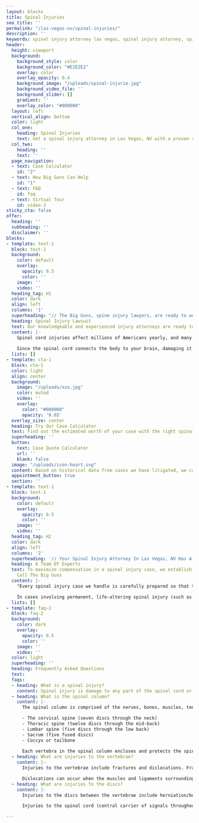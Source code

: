 ```yaml
---
layout: blocks
title: Spinal Injuries 
seo_title: ''
permalink: "/las-vegas-nv/spinal-injuries/"
description: ''
keywords: spinal injury attorney las vegas, spinal injury attorney, spine injury lawyers
header:
  height: viewport
  background:
    background_style: color
    background_color: "#E2E2E2"
    overlay: color
    overlay_opacity: 0.4
    background_image: "/uploads/spinal-injurie.jpg"
    background_video_file: ''
    background_slider: []
    gradient: ''
    overlay_color: "#000000"
  layout: left
  vertical_align: bottom
  color: light
  col_one:
    heading: Spinal Injuries
    text: Get a spinal injury attorney in Las Vegas, NV with a proven record
  col_two:
    heading: ''
    text: ''
  page_navigation:
  - text: Case Calculator
    id: "2"
  - text: How Big Guns Can Help
    id: "1"
  - text: FAQ
    id: faq
  - text: Virtual Tour
    id: video-3
sticky_cta: false
offer:
  heading: ''
  subheading: ''
  disclaimer: ''
blocks:
- template: text-1
  block: text-1
  background:
    color: default
    overlay:
      opacity: 0.5
      color: ''
    image: ''
    video: ''
  heading_tag: H1
  color: dark
  align: left
  columns: '1'
  superheading: "// The Big Guns, spine injury lawyers, are ready to work for you in Las Vegas, NV"
  heading: Spinal Injury Lawsuit
  text: Our knowledgeable and experienced injury attorneys are ready to help you get the compensation you deserve
  content: |-
    Spinal cord injuries affect millions of Americans yearly, and many live with the continuing effects of these injuries. These injuries are often caused by the fault of others, whether by car, truck, motorcycle, or bicycle accidents, slip and fall accidents, defective product, construction site, or workplace mishaps. Injuries to the spinal column affect the lives of both victims and their families, and they are often permanent and always life-changing. Injuries to the neck or the back almost always result in months or years of pain, impair the victim's ability to live their best life, and can cause permanent damage to the spinal column.
     
    Since the spinal cord connects the body to your brain, damaging it can cause loss of function to one or more parts of your body. Quadriplegia (loss of use of all four limbs) and paraplegia (loss of use of the lower limbs) are catastrophic injuries involving damage to the spinal cord. If you or someone you love has sustained these types of injuries, you need a spinal injury attorney with the knowledge and experience to secure the compensation you deserve. At The Big Guns, we have extensive experience prosecuting cases in Nevada involving spinal injuries and can guide you every step of the way. Call us today at (555) 555-5555 for a no-obligation consultation to review your case.
  lists: []
- template: cta-1
  block: cta-1
  color: light
  align: center
  background:
    image: "/uploads/xxx.jpg"
    color: muted
    video: ''
    overlay:
      color: "#000000"
      opacity: '0.65'
  overlay_size: center
  heading: Try Our Case Calculator 
  text: Find out the estimated worth of your case with the right spinal injury attorney in Las Vegas, NV. 
  superheading: ''
  button:
    text: Case Quote Calculator
    url: ''
    blank: false
  image: "/uploads/icon-heart.svg"
  content: Based on historical data from cases we have litigated, we can provide you with an estimated monetary value of your case. Click the button below, answer the questions in our form to match your circumstances to our data, and we'll provide you with a number.
  appointment_button: true
  section: ''
- template: text-1
  block: text-1
  background:
    color: default
    overlay:
      opacity: 0.5
      color: ''
    image: ''
    video: ''
  heading_tag: H2
  color: dark
  align: left
  columns: '2'
  superheading: '// Your Spinal Injury Attorney In Las Vegas, NV Has A Curated Team'
  heading: A Team Of Experts
  text: To maximize compensation in a spinal injury case, we establish and document all relevant data and how those numbers extrapolate into the future.  
    Call The Big Guns
  content: |-
    "Every spinal injury case we handle is carefully prepared so that the victim's immediate and future medical and financial needs are accounted for. To maximize compensation for our clients, we consult with recognized medical experts selected for their ability to document, analyze, and persuasively describe their findings concerning the issues of liability and damages. Compensation includes recovery of your medical bills for necessary treatment as well as pain and suffering and lost wages. Pain and suffering is more than just physical pain and also includes impacts on your daily activities, such as sports, hobbies, physical activities, and social life. In certain circumstances, your spouse or other loved ones can also receive compensation because you cannot be there for them in the way they deserve.

    In cases involving permanent, life-altering spinal injury (such as paraplegia (lower-limb paralysis) or quadriplegia (full paralysis)), we work with established healthcare cost data on costs associated with nursing care, medical equipment, and other needed medical care. These costs include required changes to your home or vehicle and the cost of wheelchairs. A physiatrist (physical rehabilitative expert) works with a life care planner to identify and address your physical, medical, and day-to-day needs and prepare individualized plans to help you achieve some level of future independence and a meaningful quality of life. Frequently, an economist is retained to analyze and quantify the loss of income, earning capacity, and loss of enjoyment of life. The economist also examines medical costs associated with the life care plan and prepares a report accounting for rising medical expenses, interest, and inflation. This process prepares one of our experienced trial attorneys to present all the damage issues to you and the jury in clear and understandable terms."
  lists: []
- template: faq-2
  block: faq-2
  background:
    color: dark
    overlay:
      opacity: 0.5
      color: ''
    image: ''
    video: ''
  color: light
  superheading: ''
  heading: Frequently Asked Questions
  text: 
  faqs:
  - heading: What is a spinal injury?
    content: Spinal injury is damage to any part of the spinal cord or nerves at the end of the spinal canal.
  - heading: What is the spinal column?
    content: |-
      The spinal column is comprised of the nerves, bones, muscles, tendons, and other tissues that reach from the base of the skull to the tailbone. The spinal column encloses the spinal cord and the fluid surrounding the spinal cord. It is also called the backbone, spine, or vertebral column. It is made up of five parts:

      - The cervical spine (seven discs through the neck)
      - Thoracic spine (twelve discs through the mid-back)
      - Lumbar spine (five discs through the low back)
      - Sacrum (five fused discs)
      - Coccyx or tailbone
      
      Each vertebra in the spinal column encloses and protects the spinal cord, connecting the brain to the rest of the body. The vertebrae are separated by discs that provide cushion and allow the spine to flex and rotate. Nerves exit through spaces (foramen) between the discs and go out to every part of the body.
  - heading: What are injuries to the vertebrae?
    content: |-
      Injuries to the vertebrae include fractures and dislocations. Fractures can occur from a compression fracture, often caused by hyperflexion (front to back) injury in which part of the spinal column is forced forward and downward. A more serious form of compression fracture is a burst fracture, where the bones are shattered and may pierce the spinal cord.

      Dislocations can occur when the muscles and ligaments surrounding the spinal column are injured or torn. If too much abnormal movement occurs, this can cause injury to the spinal cord. These two types of injuries can also occur together, increasing the risk of injury to the spinal cord.
  - heading: What are injuries to the discs?
    content: |-
      Injuries to the discs between the vertebrae include herniation/bulges and slips/dislocations. A herniated disc is when the inner part of the disc swells and pushes through the outer membrane. This can be caused by the aging process or a violent spine injury. A herniated disc can push into the surrounding nerves and cause localized pain and shooting pain down the arms and/or legs (radiculopathy). A slipped disc occurs when the disc shifts out of its normal position between the vertebrae, pushing against the surrounding nerves causing pain, numbness, tingling, and other symptoms.

      Injuries to the spinal cord (central carrier of signals throughout the body) include bruises and partial or complete tears. A mild bruise (contusion) may cause the temporary loss of some function below the injury site. A complete severing of the spinal cord (transection) will cause a total and permanent loss of sensation and movement below the injury site.

---
```

